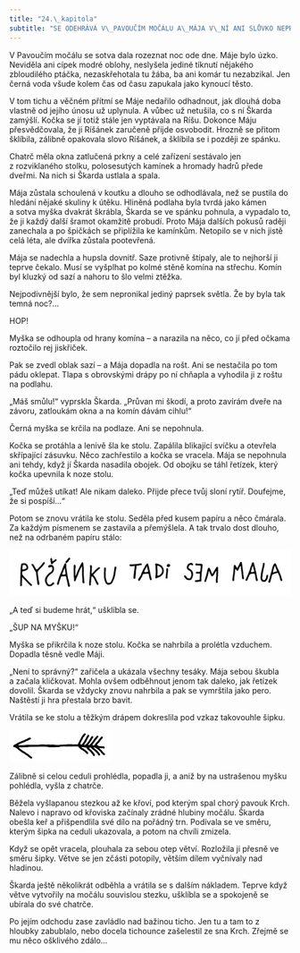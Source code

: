 ```yaml
---
title: "24.\_kapitola"
subtitle: "SE ODEHRÁVÁ V\_PAVOUČÍM MOČÁLU A\_MÁJA V\_NÍ ANI SLŮVKO NEPROMLUVÍ; TAK JE JÍ ÚZKO"
---
```


V Pavoučím močálu se sotva dala rozeznat noc ode dne. Máje bylo úzko. Neviděla ani cípek modré oblohy, neslyšela jediné tíknutí nějakého zbloudilého ptáčka, nezaskřehotala tu žába, ba ani komár tu nezabzikal. Jen černá voda všude kolem čas od času zapukala jako kynoucí těsto.

V tom tichu a věčném přítmí se Máje nedařilo odhadnout, jak dlouhá doba vlastně od jejího únosu už uplynula. A vůbec už netušila, co s ní Škarda zamýšlí. Kočka se jí totiž stále jen vyptávala na Ríšu. Dokonce Máju přesvědčovala, že ji Ríšánek zaručeně přijde osvobodit. Hrozně se přitom šklíbila, zálibně opakovala slovo Ríšánek, a šklíbila se i později ze spánku.

Chatrč měla okna zatlučená prkny a celé zařízení sestávalo jen z rozviklaného stolku, polosesutých kamínek a hromady hadrů přede dveřmi. Na nich si Škarda ustlala a spala.

Mája zůstala schoulená v koutku a dlouho se odhodlávala, než se pustila do hledání nějaké skuliny k útěku. Hliněná podlaha byla tvrdá jako kámen a sotva myška dvakrát škrábla, Škarda se ve spánku pohnula, a vypadalo to, že ji každý další šramot okamžitě probudí. Proto Mája dalších pokusů raději zanechala a po špičkách se připlížila ke kamínkům. Netopilo se v nich jistě celá léta, ale dvířka zůstala pootevřená.

Mája se nadechla a hupsla dovnitř. Saze protivně štípaly, ale to nejhorší ji teprve čekalo. Musí se vyšplhat po kolmé stěně komína na střechu. Komín byl kluzký od sazí a nahoru to šlo velmi ztěžka.

Nejpodivnější bylo, že sem nepronikal jediný paprsek světla. Že by byla tak temná noc?…

HOP!

Myška se odhoupla od hrany komína – a narazila na něco, co jí před očkama roztočilo rej jiskřiček.

Pak se zvedl oblak sazí – a Mája dopadla na rošt. Ani se nestačila po tom pádu oklepat. Tlapa s obrovskými drápy po ní chňapla a vyhodila ji z roštu na podlahu.

„Máš smůlu!“ vyprskla Škarda. „Průvan mi škodí, a proto zavírám dveře na závoru, zatloukám okna a na komín dávám cihlu!“

Černá myška se krčila na podlaze. Ani se nepohnula.

Kočka se protáhla a lenivě šla ke stolu. Zapálila blikající svíčku a otevřela skřípající zásuvku. Něco zachřestilo a kočka se vracela. Mája se nepohnula ani tehdy, když jí Škarda nasadila obojek. Od obojku se táhl řetízek, který kočka upevnila k noze stolu.

„Teď můžeš utíkat! Ale nikam daleko. Přijde přece tvůj sloní rytíř. Doufejme, že si pospíší…“

Potom se znovu vrátila ke stolu. Seděla před kusem papíru a něco čmárala. Za každým písmenem se zastavila a přemýšlela. A tak trvalo dost dlouho, než na odrbaném papíru stálo:

![](./resources/obr1.jpg)

„A teď si budeme hrát,“ ušklíbla se.

„ŠUP NA MYŠKU!“

Myška se přikrčila k noze stolu. Kočka se nahrbila a prolétla vzduchem. Dopadla těsně vedle Máji.

„Není to správný?“ zařičela a ukázala všechny tesáky. Mája sebou škubla a začala kličkovat. Mohla ovšem odběhnout jenom tak daleko, jak řetízek dovolil. Škarda se vždycky znovu nahrbila a pak se vymrštila jako pero. Naštěstí ji hra přestala brzo bavit.

Vrátila se ke stolu a těžkým drápem dokreslila pod vzkaz takovouhle šipku.

![](./resources/obr2.jpg)

Zálibně si celou ceduli prohlédla, popadla ji, a aniž by na ustrašenou myšku pohlédla, vyšla z chatrče.

Běžela vyšlapanou stezkou až ke křoví, pod kterým spal chorý pavouk Krch. Nalevo i napravo od křoviska začínaly zrádné hlubiny močálu. Škarda obešla keř a přišpendlila své dílo na pořádný trn. Podívala se ve směru, kterým šipka na ceduli ukazovala, a potom na chvíli zmizela.

Když se opět vracela, plouhala za sebou otep větví. Rozložila ji přesně ve směru šipky. Větve se jen zčásti potopily, větším dílem vyčnívaly nad hladinou.

Škarda ještě několikrát odběhla a vrátila se s dalším nákladem. Teprve když větve vytvořily na močálu souvislou stezku, ušklíbla se a spokojeně se ubírala do své chatrče.

Po jejím odchodu zase zavládlo nad bažinou ticho. Jen tu a tam to z hloubky zabublalo, nebo docela tichounce zašelestil ze sna Krch. Zřejmě se mu něco ošklivého zdálo…
